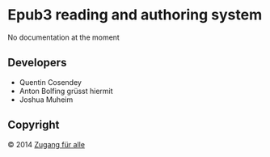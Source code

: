 # Epub3 reading and authoring system

No documentation at the moment

## Developers

- Quentin Cosendey
- Anton Bolfing grüsst hiermit
- Joshua Muheim

## Copyright

&copy; 2014 [Zugang für alle](http://www.access-for-all.ch)